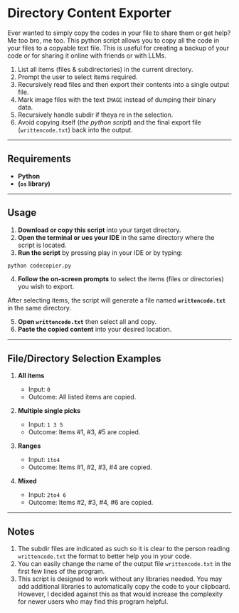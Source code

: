 # Directory Content Exporter

Ever wanted to simply copy the codes in your file to share them or get help? Me too bro, me too.
This python script allows you to copy all the code in your files to a copyable text file. 
This is useful for creating a backup of your code or for sharing it online with friends or with LLMs.

1. List all items (files & subdirectories) in the current directory.  
2. Prompt the user to select items required.  
3. Recursively read files and then export their contents into a single output file.  
4. Mark image files with the text `IMAGE` instead of dumping their binary data.  
5. Recursively handle subdir if theya re in the selection.
6. Avoid copying itself (*the python script*) and the final export file (`writtencode.txt`) back into the output.

---


## Requirements

- **Python**  
- **(`os` library)**

---

## Usage

1. **Download or copy this script** into your target directory.  
2. **Open the terminal or ues your IDE** in the same directory where the script is located.  
3. **Run the script** by pressing play in your IDE or by typing:

```bash
python codecopier.py
```

4. **Follow the on-screen prompts** to select the items (files or directories) you wish to export.

After selecting items, the script will generate a file named **`writtencode.txt`** in the same directory.

5. **Open `writtencode.txt`** then select all and copy.
6. **Paste the copied content** into your desired location.


---

## File/Directory Selection Examples

1. **All items**  
   - Input: `0`  
   - Outcome: All listed items are copied.

2. **Multiple single picks**  
   - Input: `1 3 5`  
   - Outcome: Items #1, #3, #5 are copied.

3. **Ranges**  
   - Input: `1to4`  
   - Outcome: Items #1, #2, #3, #4 are copied.

4. **Mixed**  
   - Input: `2to4 6`  
   - Outcome: Items #2, #3, #4, #6 are copied.

---

## Notes

1. The subdir files are indicated as such so it is clear to the person reading `writtencode.txt` the format to better help you in your code.
2. You can easily change the name of the output file `writtencode.txt` in the first few lines of the program.
3. This script is designed to work without any libraries needed. You may add additional libraries to automatically copy the code to your clipboard.
However, I decided against this as that would increase the complexity for newer users who may find this program helpful.
